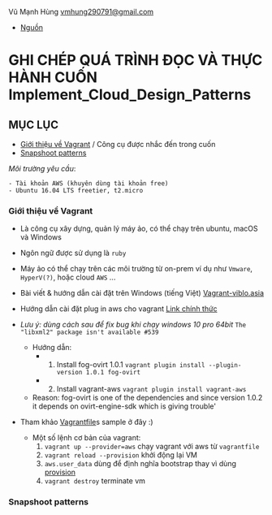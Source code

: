 Vũ Mạnh Hùng
vmhung290791@gmail.com
- [Nguồn](https://www.amazon.com/Implementing-Cloud-Design-Patterns-AWS-ebook/dp/B00WX3W43I)
# GHI CHÉP QUÁ TRÌNH ĐỌC VÀ THỰC HÀNH CUỐN Implement_Cloud_Design_Patterns
## MỤC LỤC
- [Giới thiệu về Vagrant](https://github.com/hungran/AWS-ghichep-implementing-cloud-design-patterns#gi%E1%BB%9Bi-thi%E1%BB%87u-v%E1%BB%81-vagrant) / Công cụ được nhắc đến trong cuốn
- [Snapshoot patterns](https://github.com/hungran/AWS-ghichep-implementing-cloud-design-patterns#snapshoot-patterns)

*Môi trường yêu cầu*:

	- Tài khoản AWS (khuyên dùng tài khoản free)
	- Ubuntu 16.04 LTS freetier, t2.micro

### Giới thiệu về Vagrant
- Là công cụ xây dựng, quản lý máy ảo, có thể chạy trên ubuntu, macOS và Windows
- Ngôn ngữ được sử dụng là `ruby`
- Máy ảo có thể chạy trên các môi trường từ on-prem ví dụ như `Vmware`, `HyperV(?)`, hoặc cloud `AWS` ...
- Bài viết & hướng dẫn cài đặt trên Windows (tiếng Việt) [Vagrant-viblo.asia](https://viblo.asia/p/tim-hieu-vagrant-phan-1-1l0rvmDQGyqA)
- Hướng dẫn cài đặt plug in aws cho vagrant [Link chính thức](https://github.com/mitchellh/vagrant-aws)
- *Lưu ý: dùng cách sau để fix bug khi chạy windows 10 pro 64bit*
 `The "libxml2" package isn't available #539`
	- Hướng dẫn:
		- 1. Install fog-ovirt 1.0.1
			`vagrant plugin install --plugin-version 1.0.1 fog-ovirt`
		- 2. Install vagrant-aws
			`vagrant plugin install vagrant-aws`
	- Reason: fog-ovirt is one of the dependencies and since version 1.0.2 it depends on ovirt-engine-sdk which is giving trouble'

- Tham khảo [Vagrantfile](https://github.com/hungran/AWS-ghichep-implementing-cloud-design-patterns/blob/master/Vagrantfile)s sample ở đây :)
	- Một số lệnh cơ bản của vagrant:
		1. `vagrant up --provider=aws` chạy vagrant với aws từ `vagrantfile`
		2. `vagrant reload --provision` khởi động lại VM
		3. `aws.user_data` dùng để định nghĩa bootstrap thay vì dùng [provision](https://www.vagrantup.com/intro/getting-started/provisioning.html)
		4. `vagrant destroy` terminate vm
### Snapshoot patterns

	